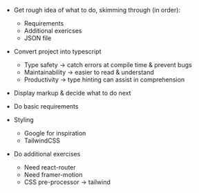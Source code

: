 - Get rough idea of what to do, skimming through (in order):
  - Requirements
  - Additional exericses
  - JSON file

- Convert project into typescript
  - Type safety -> catch errors at compile time & prevent bugs
  - Maintainability -> easier to read & understand
  - Productivity -> type hinting can assist in comprehension

- Display markup & decide what to do next

- Do basic requirements

- Styling
  - Google for inspiration
  - TailwindCSS

- Do additional exercises
  - Need react-router
  - Need framer-motion
  - CSS pre-processor -> tailwind